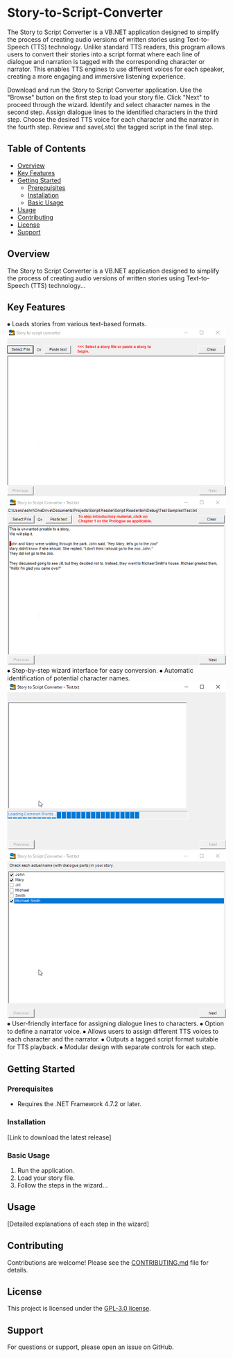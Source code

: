 # Story-to-Script-Converter
The Story to Script Converter is a VB.NET application designed to simplify the process of creating audio versions of written stories using Text-to-Speech (TTS) technology. Unlike standard TTS readers, this program allows users to convert their stories into a script format where each line of dialogue and narration is tagged with the corresponding character or narrator. This enables TTS engines to use different voices for each speaker, creating a more engaging and immersive listening experience.

Download and run the Story to Script Converter application.
Use the "Browse" button on the first step to load your story file.
Click "Next" to proceed through the wizard.
Identify and select character names in the second step.
Assign dialogue lines to the identified characters in the third step.
Choose the desired TTS voice for each character and the narrator in the fourth step.
Review and save(.stc) the tagged script in the final step.

## Table of Contents
* [Overview](#overview)
* [Key Features](#key-features)
* [Getting Started](#getting-started)
    * [Prerequisites](#prerequisites)
    * [Installation](#installation)
    * [Basic Usage](#basic-usage)
* [Usage](#usage)
* [Contributing](#contributing)
* [License](#license)
* [Support](#support)

## Overview

The Story to Script Converter is a VB.NET application designed to simplify the process of creating audio versions of written stories using Text-to-Speech (TTS) technology...

## Key Features

⦁	Loads stories from various text-based formats.
![Step 1A](Screenshots/Step%201A.png) ![Step 1B](Screenshots/Step%201B.png)
⦁	Step-by-step wizard interface for easy conversion.
⦁	Automatic identification of potential character names.
![Step 2A](Screenshots/Step%202A.png) ![Step 2B](Screenshots/Step%202B.png)
⦁	User-friendly interface for assigning dialogue lines to characters.
⦁	Option to define a narrator voice.
⦁	Allows users to assign different TTS voices to each character and the narrator.
⦁	Outputs a tagged script format suitable for TTS playback.
⦁	Modular design with separate controls for each step.

## Getting Started

### Prerequisites

* Requires the .NET Framework 4.7.2 or later.

### Installation

[Link to download the latest release]

### Basic Usage

1. Run the application.
2. Load your story file.
3. Follow the steps in the wizard...

## Usage

[Detailed explanations of each step in the wizard]

## Contributing

Contributions are welcome! Please see the [CONTRIBUTING.md](CONTRIBUTING.md) file for details.

## License

This project is licensed under the [GPL-3.0 license](LICENSE).

## Support

For questions or support, please open an issue on GitHub.
